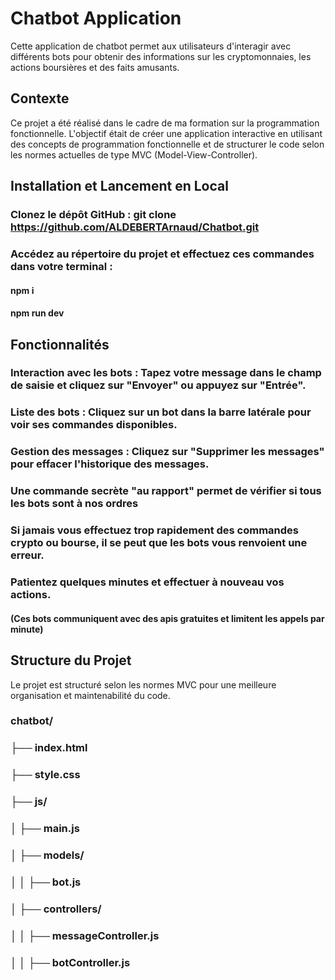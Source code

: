 # Chatbot Application
Cette application de chatbot permet aux utilisateurs d'interagir avec différents bots pour obtenir des informations sur les cryptomonnaies, les actions boursières et des faits amusants.

## Contexte
Ce projet a été réalisé dans le cadre de ma formation sur la programmation fonctionnelle. L'objectif était de créer une application interactive en utilisant des concepts de programmation fonctionnelle et de structurer le code selon les normes actuelles de type MVC (Model-View-Controller).

## Installation et Lancement en Local
### Clonez le dépôt GitHub : git clone https://github.com/ALDEBERTArnaud/Chatbot.git
### Accédez au répertoire du projet et effectuez ces commandes dans votre terminal :
#### npm i
#### npm run dev

## Fonctionnalités
### Interaction avec les bots : Tapez votre message dans le champ de saisie et cliquez sur "Envoyer" ou appuyez sur "Entrée".
### Liste des bots : Cliquez sur un bot dans la barre latérale pour voir ses commandes disponibles.
### Gestion des messages : Cliquez sur "Supprimer les messages" pour effacer l'historique des messages.

### Une commande secrète "au rapport" permet de vérifier si tous les bots sont à nos ordres

### Si jamais vous effectuez trop rapidement des commandes crypto ou bourse, il se peut que les bots vous renvoient une erreur.
### Patientez quelques minutes et effectuer à nouveau vos actions.
#### (Ces bots communiquent avec des apis gratuites et limitent les appels par minute)

## Structure du Projet
Le projet est structuré selon les normes MVC pour une meilleure organisation et maintenabilité du code.

### chatbot/
### ├── index.html
### ├── style.css
### ├── js/
### │   ├── main.js
### │   ├── models/
### │   │   ├── bot.js
### │   ├── controllers/
### │   │   ├── messageController.js
### │   │   ├── botController.js